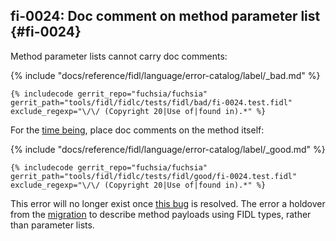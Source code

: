 ## fi-0024: Doc comment on method parameter list {#fi-0024}

Method parameter lists cannot carry doc comments:

{% include "docs/reference/fidl/language/error-catalog/label/_bad.md" %}

```fidl
{% includecode gerrit_repo="fuchsia/fuchsia" gerrit_path="tools/fidl/fidlc/tests/fidl/bad/fi-0024.test.fidl" exclude_regexp="\/\/ (Copyright 20|Use of|found in).*" %}
```

<!-- TODO(fxbug.dev/110654): Remove this error once this bug is resolved -->
For the [time being][fxbug-110654], place doc comments on the method itself:

{% include "docs/reference/fidl/language/error-catalog/label/_good.md" %}

```fidl
{% includecode gerrit_repo="fuchsia/fuchsia" gerrit_path="tools/fidl/fidlc/tests/fidl/good/fi-0024.test.fidl" exclude_regexp="\/\/ (Copyright 20|Use of|found in).*" %}
```

This error will no longer exist once [this bug][fxbug-110654] is resolved. The
error a holdover from the [migration][rfc-0050] to describe method payloads
using FIDL types, rather than parameter lists.

[fxbug-110654]: https://fxbug.dev/110654
[rfc-0050]: /docs/contribute/governance/rfcs/0050_syntax_revamp.md
